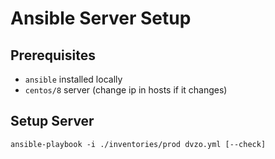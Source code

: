 # Ansible Server Setup

## Prerequisites

- `ansible` installed locally
- `centos/8` server (change ip in hosts if it changes)

## Setup Server

```
ansible-playbook -i ./inventories/prod dvzo.yml [--check]
```
